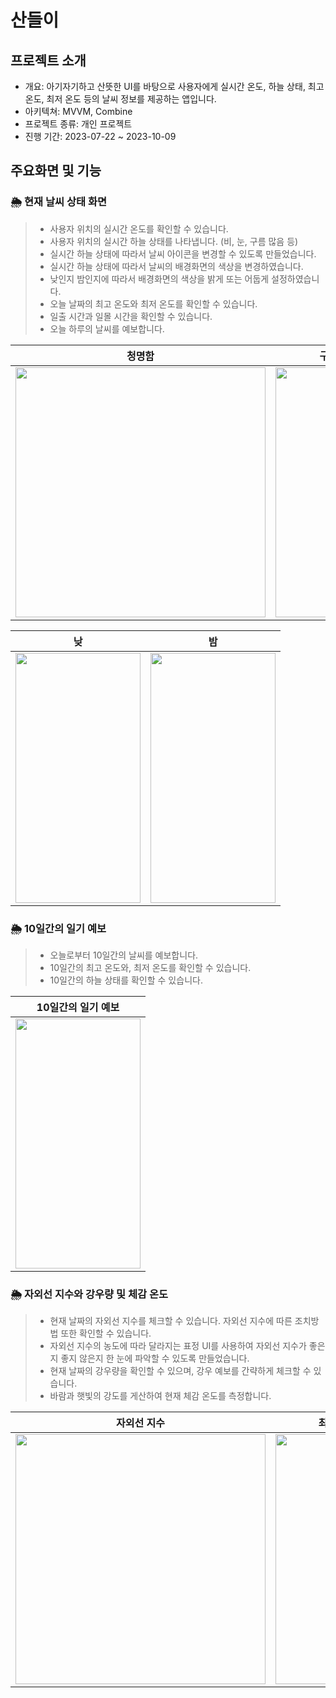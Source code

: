 # 산들이

## 프로젝트 소개

- 개요: 아기자기하고 산뜻한 UI를 바탕으로 사용자에게 실시간 온도, 하늘 상태, 최고 온도, 최저 온도 등의 날씨 정보를 제공하는 앱입니다.
- 아키텍쳐: MVVM, Combine
- 프로젝트 종류: 개인 프로젝트
- 진행 기간: 2023-07-22 ~ 2023-10-09



## 주요화면 및 기능

### 🌦️ 현재 날씨 상태 화면
> - 사용자 위치의 실시간 온도를 확인할 수 있습니다.
> - 사용자 위치의 실시간 하늘 상태를 나타냅니다. (비, 눈, 구름 많음 등)
> - 실시간 하늘 상태에 따라서 날씨 아이콘을 변경할 수 있도록 만들었습니다.
> - 실시간 하늘 상태에 따라서 날씨의 배경화면의 색상을 변경하였습니다.
> - 낮인지 밤인지에 따라서 배경화면의 색상을 밝게 또는 어둡게 설정하였습니다.
> - 오늘 날짜의 최고 온도와 최저 온도를 확인할 수 있습니다.
> - 일출 시간과 일몰 시간을 확인할 수 있습니다.
> - 오늘 하루의 날씨를 예보합니다.




|청명함|구름많음|주식의 Detail 화면|메인화면에 주식 담기|
|:---:|:---:|:---:|:---:|
|<img src="https://github.com/Marigoldflower/Sandeuli/assets/100112897/4621ed2a-451e-436e-a53b-e21e2ce05648" width="400" height="400"/>|<img src="https://github.com/Marigoldflower/Sandeuli/assets/100112897/01722f88-1cc7-44de-ab86-fbae2b791089" width="200" height="400"/>|<img src="https://github.com/Marigoldflower/PinkyStocky/assets/100112897/5a804545-5fd2-40ef-80c9-f31644555551" width="200" height="400"/>|<img src="https://github.com/Marigoldflower/PinkyStocky/assets/100112897/90d4c3ec-9dda-4ad3-b6cd-4662b1db3e9f" width="200" height="400"/>|


|낮|밤|
|:---:|:---:|
|<img src="https://github.com/Marigoldflower/Sandeuli/assets/100112897/ea6a903e-b7d4-4621-967c-d62e359a89a2" width="200" height="400"/>|<img src="https://github.com/Marigoldflower/Sandeuli/assets/100112897/83e134ac-e8de-46a5-9b8e-e55c9874b0ac" width="200" height="400"/>|



### 🌦️ 10일간의 일기 예보
> - 오늘로부터 10일간의 날씨를 예보합니다.
> - 10일간의 최고 온도와, 최저 온도를 확인할 수 있습니다.
> - 10일간의 하늘 상태를 확인할 수 있습니다.


|10일간의 일기 예보|
|:---:|
|<img src="https://github.com/Marigoldflower/Sandeuli/assets/100112897/7f7b5f31-f438-40b6-b39b-e66e71d45325" width="200" height="400"/>|




### 🌦️ 자외선 지수와 강우량 및 체감 온도
> - 현재 날짜의 자외선 지수를 체크할 수 있습니다. 자외선 지수에 따른 조치방법 또한 확인할 수 있습니다.
> - 자외선 지수의 농도에 따라 달라지는 표정 UI를 사용하여 자외선 지수가 좋은지 좋지 않은지 한 눈에 파악할 수 있도록 만들었습니다.
> - 현재 날짜의 강우량을 확인할 수 있으며, 강우 예보를 간략하게 체크할 수 있습니다.
> - 바람과 햇빛의 강도를 게산하여 현재 체감 온도를 측정합니다.

|자외선 지수|최신 뉴스|최신 뉴스 검색|
|:---:|:---:|:---:|
|<img src="https://github.com/Marigoldflower/Sandeuli/assets/100112897/6fbd1e00-2c62-4fef-9270-b6dacacdda5d" width="400" height="400"/>|<img src="https://github.com/Marigoldflower/PinkyStocky/assets/100112897/67228bb0-2ad1-43a8-8da8-06653e954c70" width="200" height="400"/>|<img src="https://github.com/Marigoldflower/PinkyStocky/assets/100112897/a9863a05-4d3f-48f8-a534-1fa81ae7220a" width="200" height="400"/>|


